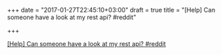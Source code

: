 +++
date = "2017-01-27T22:45:10+03:00"
draft = true
title = "[Help] Can someone have a look at my rest api?  #reddit"

+++

<p><a href="https://t.co/rWmRdhTya3">[Help] Can someone have a look at my rest api?  #reddit</a></p>
